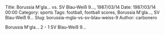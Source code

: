 Title: Borussia M'gla… vs. SV Blau-Weiß 9…, 1987/03/14
Date: 1987/03/14 00:00
Category: sports
Tags: football, football scores, Borussia M'gla…, SV Blau-Weiß 9…
Slug: borussia-mgla-vs-sv-blau-weiss-9
Author: carbonero


Borussia M'gla… 2 - 1 SV Blau-Weiß 9…
